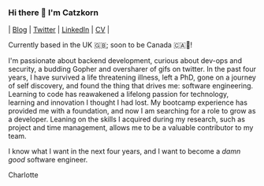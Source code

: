 ### Hi there 👋 I'm Catzkorn 
| [Blog](https://catzkorn.dev) | [Twitter](https://twitter.com/catzkorn) | [LinkedIn](https://linkedin.com/in/catzkorn) | [CV](https://github.com/Catzkorn/digital-cv) |

Currently based in the UK 🇬🇧; soon to be Canada 🇨🇦🍁! 

I'm passionate about backend development, curious about dev-ops and security, a budding Gopher and oversharer of gifs on twitter. In the past four years, I have survived a life threatening illness, left a PhD, gone on a journey of self discovery, and found the thing that drives me: software engineering. Learning to code has reawakened a lifelong passion for technology, learning and innovation I thought I had lost. My bootcamp experience has provided me with a foundation, and now I am searching for a role to grow as a developer. Leaning on the skills I acquired during my research, such as project and time management, allows me to be a valuable contributor to my team. 

I know what I want in the next four years, and I want to become a _damn good_ software engineer.

Charlotte
















